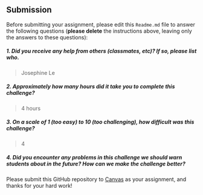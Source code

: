 Submission
----------

Before submitting your assignment, please edit this `Readme.md` file to answer the following questions (**please delete** the instructions above, leaving only the answers to these questions):

##### 1. Did you receive any help from others (classmates, etc)? If so, please list who.

> Josephine Le

##### 2. Approximately how many hours did it take you to complete this challenge?

> 4 hours

##### 3. On a scale of 1 (too easy) to 10 (too challenging), how difficult was this challenge?

> 4

##### 4. Did you encounter any problems in this challenge we should warn students about in the future? How can we make the challenge better?

> 

Please submit this GitHub repository to <a href="https://canvas.uw.edu/courses/1023398/assignments/3060154" target="_blank">Canvas</a> as your assignment, and thanks for your hard work!
